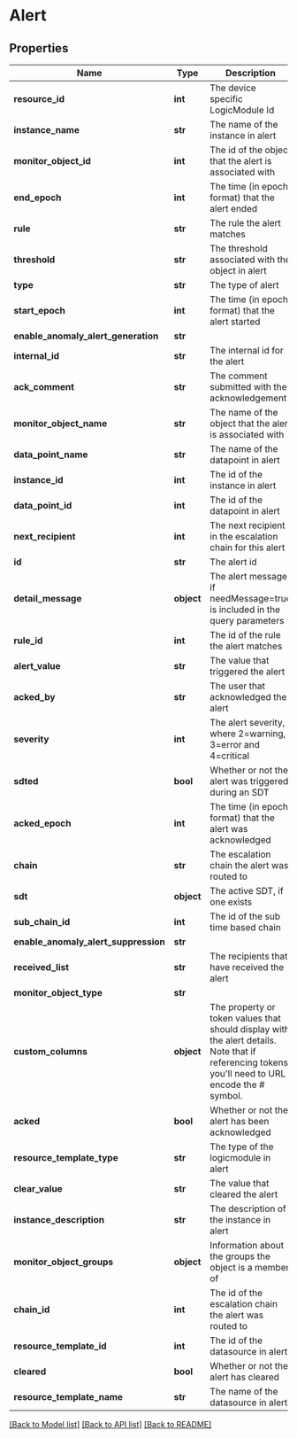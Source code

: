 # Alert

## Properties
Name | Type | Description | Notes
------------ | ------------- | ------------- | -------------
**resource_id** | **int** | The device specific LogicModule Id | [optional] 
**instance_name** | **str** | The name of the instance in alert | [optional] 
**monitor_object_id** | **int** | The id of the object that the alert is associated with | [optional] 
**end_epoch** | **int** | The time (in epoch format) that the alert ended | [optional] 
**rule** | **str** | The rule the alert matches | [optional] 
**threshold** | **str** | The threshold associated with the object in alert | [optional] 
**type** | **str** | The type of alert | [optional] 
**start_epoch** | **int** | The time (in epoch format) that the alert started | [optional] 
**enable_anomaly_alert_generation** | **str** |  | [optional] 
**internal_id** | **str** | The internal id for the alert | [optional] 
**ack_comment** | **str** | The comment submitted with the acknowledgement | [optional] 
**monitor_object_name** | **str** | The name of the object that the alert is associated with | [optional] 
**data_point_name** | **str** | The name of the datapoint in alert | [optional] 
**instance_id** | **int** | The id of the instance in alert | [optional] 
**data_point_id** | **int** | The id of the datapoint in alert | [optional] 
**next_recipient** | **int** | The next recipient in the escalation chain for this alert | [optional] 
**id** | **str** | The alert id | [optional] 
**detail_message** | **object** | The alert message, if needMessage&#x3D;true is included in the query parameters | [optional] 
**rule_id** | **int** | The id of the rule the alert matches | [optional] 
**alert_value** | **str** | The value that triggered the alert | [optional] 
**acked_by** | **str** | The user that acknowledged the alert | [optional] 
**severity** | **int** | The alert severity, where 2&#x3D;warning, 3&#x3D;error and 4&#x3D;critical | [optional] 
**sdted** | **bool** | Whether or not the alert was triggered during an SDT | [optional] 
**acked_epoch** | **int** | The time (in epoch format) that the alert was acknowledged | [optional] 
**chain** | **str** | The escalation chain the alert was routed to | [optional] 
**sdt** | **object** | The active SDT, if one exists | [optional] 
**sub_chain_id** | **int** | The id of the sub time based chain | [optional] 
**enable_anomaly_alert_suppression** | **str** |  | [optional] 
**received_list** | **str** | The recipients that have received the alert | [optional] 
**monitor_object_type** | **str** |  | [optional] 
**custom_columns** | **object** | The property or token values that should display with the alert details. Note that if referencing tokens, you&#39;ll need to URL encode the # symbol. | [optional] 
**acked** | **bool** | Whether or not the alert has been acknowledged | [optional] 
**resource_template_type** | **str** | The type of the logicmodule in alert | [optional] 
**clear_value** | **str** | The value that cleared the alert | [optional] 
**instance_description** | **str** | The description of the instance in alert | [optional] 
**monitor_object_groups** | **object** | Information about the groups the object is a member of | [optional] 
**chain_id** | **int** | The id of the escalation chain the alert was routed to | [optional] 
**resource_template_id** | **int** | The id of the datasource in alert | [optional] 
**cleared** | **bool** | Whether or not the alert has cleared | [optional] 
**resource_template_name** | **str** | The name of the datasource in alert | [optional] 

[[Back to Model list]](../README.md#documentation-for-models) [[Back to API list]](../README.md#documentation-for-api-endpoints) [[Back to README]](../README.md)


